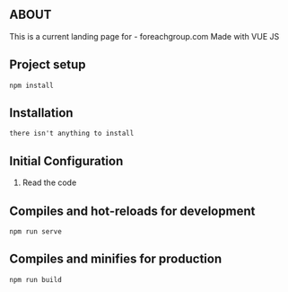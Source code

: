## ABOUT

This is a current landing page for - foreachgroup.com
Made with VUE JS

## Project setup

```
npm install
```

## Installation

```
there isn't anything to install
```

## Initial Configuration

1. Read the code

## Compiles and hot-reloads for development

```
npm run serve
```

## Compiles and minifies for production

```
npm run build
```
